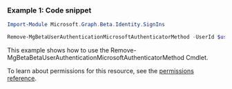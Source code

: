 ### Example 1: Code snippet

```powershellImport-Module Microsoft.Graph.Beta.Identity.SignIns

Remove-MgBetaUserAuthenticationMicrosoftAuthenticatorMethod -UserId $userId -MicrosoftAuthenticatorAuthenticationMethodId $microsoftAuthenticatorAuthenticationMethodId
```
This example shows how to use the Remove-MgBetaBetaUserAuthenticationMicrosoftAuthenticatorMethod Cmdlet.
To learn about permissions for this resource, see the [permissions reference](/graph/permissions-reference).


